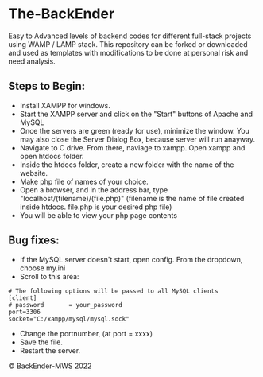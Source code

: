# The-BackEnder
Easy to Advanced levels of backend codes for different full-stack projects using WAMP / LAMP stack. This repository can be forked or downloaded and used as templates with modifications to be done at personal risk and need analysis.


## Steps to Begin:

- Install XAMPP for windows.
- Start the XAMPP server and click on the "Start" buttons of Apache and MySQL
- Once the servers are green (ready for use), minimize the window. You may also close the Server Dialog Box, because server will run anayway.
- Navigate to C drive. From there, naviage to xampp. Open xampp and open htdocs folder.
- Inside the htdocs folder, create a new folder with the name of the website.
- Make php file of names of your choice.
- Open a browser, and in the address bar, type "localhost/(filename)/(file.php)"     (filename is the name of file created inside htdocs. file.php is your desired php file)
- You will be able to view your php page contents


## Bug fixes:
- If the MySQL server doesn't start, open config. From the dropdown, choose my.ini 
- Scroll to this area:

```
# The following options will be passed to all MySQL clients
[client]
# password       = your_password 
port=3306
socket="C:/xampp/mysql/mysql.sock"
```

- Change the portnumber, (at port = xxxx)
- Save the file.
- Restart the server.












&copy; BackEnder-MWS 2022
